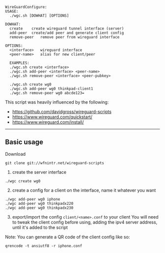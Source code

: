 ```
WireGuardConfigure:
USAGE: 
  ./wgc.sh [DOWHAT] [OPTIONS]

DOWHAT:
  create	create wireguard tunnel interface (server)
  add-peer	create/add peer and generate client config
  remove-peer	remove peer from wireguard interface

OPTIONS:
  <interface>	wireguard interface
  <peer-name>	alias for new client/peer

  EXAMPLES:
  ./wgc.sh create <interface>
  ./wgc.sh add-peer <interface> <peer-name>
  ./wgc.sh remove-peer <interface> <peer-pubkey>

  ./wgc.sh create wg0
  ./wgc.sh add-peer wg0 thinkpad-client1
  ./wgc.sh remove-peer wg0 abcde123=
```

This script was heavily influenced by the following:
- <https://github.com/davidgross/wireguard-scripts>
- <https://www.wireguard.com/quickstart/>
- <https://www.wireguard.com/install/>


---

## Basic usage

Download
```
git clone git://wfnintr.net/wireguard-scripts
```

1. create the server interface
```
./wgc create wg0
```

2. create a config for a client on the interface, name it whatever you want
```
./wgc add-peer wg0 iphone
./wgc add-peer wg0 thinkpadx220
./wgc add-peer wg0 thinkpadx230
```

3. export/import the config `client/<name>.conf` to your client
You will need to tweak the client config before using, adding the ipv4 server address, until it's added to the script



Note: You can generate a QR code of the client config like so:
```
qrencode -t ansiutf8 -r iphone.conf
```
